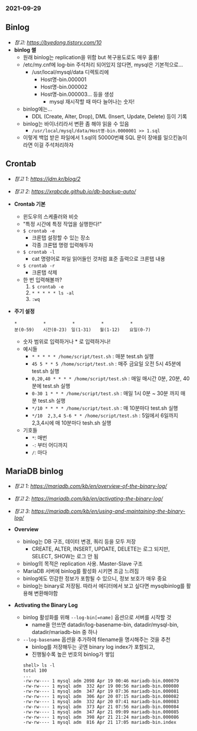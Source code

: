 ### 2021-09-29

## Binlog
- *참고: https://byedong.tistory.com/10*
- **binlog 썰**
    - 원래 binlog는 replication을 위함 but 복구용도로도 매우 훌륭!
    - /etc/my.cnf에 log-bin 주석처리 되어있지 않다면, mysql은 기본적으로... 
        - /usr/local/mysql/data 디렉토리에
            - Host명-bin.000001
            - Host명-bin.000002
            - Host명-bin.000003... 등을 생성
                - mysql 재시작할 때 마다 늘어나는 숫자!
    - binlog에는...
        - DDL (Create, Alter, Drop), DML (Insert, Update, Delete) 등이 기록
    - binlog는 바이너리라서 변환 좀 해야 읽을 수 있음
        - `/usr/local/mysql/data/Host명-bin.0000001 >> 1.sql`
    - 이렇게 백업 받은 파일에서 1.sql의 50000번쨰 SQL 문이 장애를 일으킨놈이라면 이걸 주석처리하자

## Crontab
- *참고 1: https://jdm.kr/blog/2*
- *참고 2: https://xrabcde.github.io/db-backup-auto/*
- **Crontab 기본**
    - 윈도우의 스케줄러와 비슷
    - "특정 시간에 특정 작업을 실행한다!"
    - `$ crontab -e`
        - 크론탭 설정할 수 있는 장소
        - 각종 크론탭 명령 입력해두자
    - `$ crontab -l`
        - cat 명령어로 파일 읽어들인 것처럼 표준 출력으로 크론탭 내용
    - `$ crontab -r`
        - 크론탭 삭제
    - 한 번 입력해볼까?
        1. `$ crontab -e`
        2. `* * * * * ls -al`
        3. `:wq`

- **주기 설정**
    ```
    *　　　　　　*　　　　　　*　　　　　　*　　　　　　*
    분(0-59)　　시간(0-23)　일(1-31)　　월(1-12)　  요일(0-7)
    ```
    - 숫자 범위로 입력하거나 * 로 입력하거나!
    - 예시들
        - `* * * * * /home/script/test.sh` : 매분 test.sh 실행
        - `45 5 * * 5 /home/script/test.sh` : 매주 금요일 오전 5시 45분에 test.sh 실행
        - `0,20,40 * * * * /home/script/test.sh` : 매일 매시간 0분, 20분, 40분에 test.sh 실행
        - `0-30 1 * * * /home/script/test.sh` : 매일 1시 0분 ~ 30분 까지 매 분 test.sh 실행
        - `*/10 * * * * /home/script/test.sh` : 매 10분마다 test.sh 실행
        - `*/10  2,3,4 5-6 * * /home/script/test.sh` : 5일에서 6일까지 2,3,4시에 매 10분마다 tesh.sh 실행
    - 기호들
        - `*`: 매번
        - `-`: 부터 어디까지
        - `/`: 마다

## MariaDB binlog
- *참고 1: https://mariadb.com/kb/en/overview-of-the-binary-log/*
- *참고 2: https://mariadb.com/kb/en/activating-the-binary-log/*
- *참고 3: https://mariadb.com/kb/en/using-and-maintaining-the-binary-log/*

- **Overview**
    - binlog는 DB 구조, 데이터 변경, 쿼리 등을 모두 저장
        - CREATE, ALTER, INSERT, UPDATE, DELETE는 로그 되지만, SELECT, SHOW는 로그 안 됨
    - binlog의 목적은 replication 사용. Master-Slave 구조
    - MariaDB 서버에 binlog를 활성화 시키면 조금 느려짐
    - binlog에도 민감한 정보가 포함될 수 있으니, 정보 보호가 매우 중요
    - binlog는 binary로 저장됨. 따라서 에디터에서 보고 싶다면 mysqlbinlog를 활용해 변환해야함

- **Activating the Binary Log**
    - binlog 활성화를 위해 `--log-bin[=name]` 옵션으로 서버를 시작할 것
        - name을 안쓰면 datadir/log-basename-bin, datadir/mysql-bin, datadir/mariadb-bin 중 하나
    - `--log-basename` 옵션을 추가하여 filename을 명시해주는 것을 추천
        - binlog를 저장해두는 곳엔 binary log index가 포함되고, 
        - 진행될수록 높은 번호의 binlog가 쌓임
        ```
        shell> ls -l 
        total 100
        ...
        -rw-rw---- 1 mysql adm 2098 Apr 19 00:46 mariadb-bin.000079
        -rw-rw---- 1 mysql adm  332 Apr 19 00:56 mariadb-bin.000080
        -rw-rw---- 1 mysql adm  347 Apr 19 07:36 mariadb-bin.000081
        -rw-rw---- 1 mysql adm  306 Apr 20 07:15 mariadb-bin.000082
        -rw-rw---- 1 mysql adm  332 Apr 20 07:41 mariadb-bin.000083
        -rw-rw---- 1 mysql adm  373 Apr 21 07:56 mariadb-bin.000084
        -rw-rw---- 1 mysql adm  347 Apr 21 09:09 mariadb-bin.000085
        -rw-rw---- 1 mysql adm  398 Apr 21 21:24 mariadb-bin.000086
        -rw-rw---- 1 mysql adm  816 Apr 21 17:05 mariadb-bin.index
        ```
